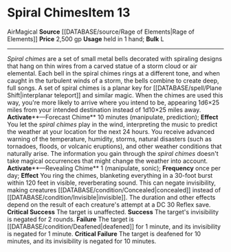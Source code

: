 ﻿---
bulk: L
element: Air
id: '2584'
item_category: Held Items
level: '13'
name: Spiral Chimes
price: 2,500 gp
rarity: Common
source: '[[DATABASE/source/Rage of Elements|Rage of Elements]]'
subcategory: helditem
trait:
- '[[DATABASE/trait/Air|Air]]'
- '[[DATABASE/trait/Magical|Magical]]'
type: Item
usage: held in 1 hand

---
# Spiral Chimes<span class="item-type">Item 13</span>

<span class="item-trait">Air</span><span class="item-trait">Magical</span>
**Source** [[DATABASE/source/Rage of Elements|Rage of Elements]]
**Price** 2,500 gp
**Usage** held in 1 hand; **Bulk** L

---
_Spiral chimes_ are a set of small metal bells decorated with spiraling designs that hang on thin wires from a carved statue of a storm cloud or air elemental. Each bell in the spiral chimes rings at a different tone, and when caught in the turbulent winds of a storm, the bells combine to create deep, full songs.
 A set of spiral chimes is a planar key for [[DATABASE/spell/Plane Shift|interplanar teleport]] and similar magic. When the chimes are used this way, you're more likely to arrive where you intend to be, appearing 1d6×25 miles from your intended destination instead of 1d10×25 miles away.
**Activate****—Forecast Chime** 10 minutes (manipulate, prediction); **Effect** You let the _spiral chimes_ play in the wind, interpreting the music to predict the weather at your location for the next 24 hours. You receive advanced warning of the temperature, humidity, storms, natural disasters (such as tornadoes, floods, or volcanic eruptions), and other weather conditions that naturally arise. The information you gain through the _spiral chimes_ doesn't take magical occurrences that might change the weather into account.
**Activate****—Revealing Chime** <span class="action-icon">1</span> (manipulate, sonic); **Frequency** once per day; **Effect** You ring the chimes, blanketing everything in a 30-foot burst within 120 feet in visible, reverberating sound. This can negate invisibility, making creatures [[DATABASE/condition/Concealed|concealed]] instead of [[DATABASE/condition/Invisible|invisible]]. The duration and other effects depend on the result of each creature's attempt at a DC 30 Reflex save.
**Critical Success** The target is unaffected.
**Success** The target's invisibility is negated for 2 rounds.
**Failure** The target is [[DATABASE/condition/Deafened|deafened]] for 1 minute, and its invisibility is negated for 1 minute.
**Critical Failure** The target is deafened for 10 minutes, and its invisibility is negated for 10 minutes.